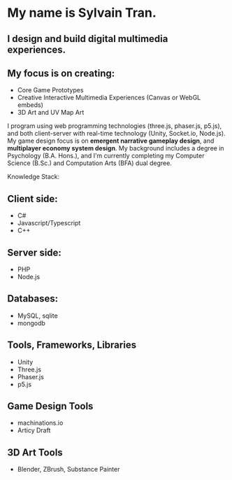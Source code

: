 # My name is Sylvain Tran.
## I design and build digital multimedia experiences.
## My focus is on creating:
- Core Game Prototypes
- Creative Interactive Multimedia Experiences (Canvas or WebGL embeds)
- 3D Art and UV Map Art

I program using web programming technologies (three.js, phaser.js, p5.js), and both client-server with real-time technology (Unity, Socket.io, Node.js). 
My game design focus is on **emergent narrative gameplay design**, and **multiplayer economy system design**.
My background includes a degree in Psychology (B.A. Hons.), and I'm currently completing my Computer Science (B.Sc.) and Computation Arts (BFA) dual degree.

Knowledge Stack:
## Client side:
- C#
- Javascript/Typescript
- C++

## Server side:
- PHP
- Node.js

## Databases:
- MySQL, sqlite
- mongodb

## Tools, Frameworks, Libraries
- Unity
- Three.js
- Phaser.js
- p5.js

## Game Design Tools
- machinations.io
- Articy Draft

## 3D Art Tools
- Blender, ZBrush, Substance Painter
